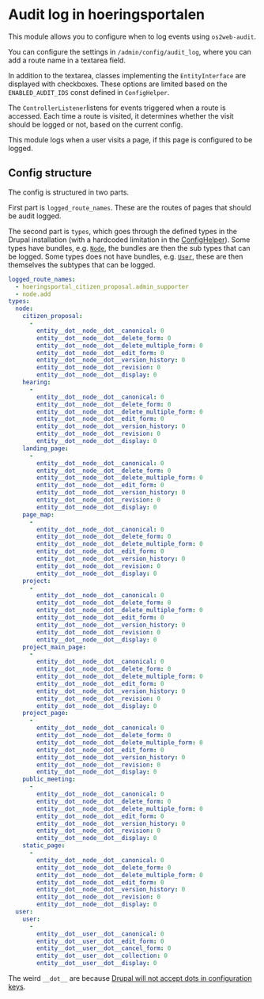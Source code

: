 # Audit log in hoeringsportalen

This module allows you to configure when to log events using `os2web-audit`.

You can configure the settings in `/admin/config/audit_log`, where you can add a route name in a textarea field.

In addition to the textarea, classes implementing the `EntityInterface` are displayed with checkboxes. These options are
limited based on the `ENABLED_AUDIT_IDS` const defined in `ConfigHelper`.

The `ControllerListener`listens for events triggered when a route is accessed. Each time a route is visited, it
determines whether the visit should be logged or not, based on the current config.

This module logs when a user visits a page, if this page is configured to be logged.

## Config structure

The config is structured in two parts.

First part is `logged_route_names`. These are the routes of pages that should be audit logged.

The second part is `types`, which goes through the defined types in the Drupal installation (with
a hardcoded limitation in the [ConfigHelper](https://github.com/itk-dev/hoeringsportal/blob/f454ccf38a6e0b8e2d2eb85b0982ab0d2be43623/web/modules/custom/hoeringsportal_audit_log/src/Helpers/ConfigHelper.php#L14)). Some types have bundles, e.g. [`Node`](https://api.drupal.org/api/drupal/core%21modules%21node%21src%21Entity%21Node.php/class/Node/8.9.x), the bundles are then the sub types that can be logged. Some types does not have bundles, e.g. [`User`](https://api.drupal.org/api/drupal/core%21modules%21user%21src%21Entity%21User.php/class/User/9), these are then themselves the subtypes that can be logged.

```yml
logged_route_names:
  - hoeringsportal_citizen_proposal.admin_supporter
  - node.add
types:
  node:
    citizen_proposal:
      -
        entity__dot__node__dot__canonical: 0
        entity__dot__node__dot__delete_form: 0
        entity__dot__node__dot__delete_multiple_form: 0
        entity__dot__node__dot__edit_form: 0
        entity__dot__node__dot__version_history: 0
        entity__dot__node__dot__revision: 0
        entity__dot__node__dot__display: 0
    hearing:
      -
        entity__dot__node__dot__canonical: 0
        entity__dot__node__dot__delete_form: 0
        entity__dot__node__dot__delete_multiple_form: 0
        entity__dot__node__dot__edit_form: 0
        entity__dot__node__dot__version_history: 0
        entity__dot__node__dot__revision: 0
        entity__dot__node__dot__display: 0
    landing_page:
      -
        entity__dot__node__dot__canonical: 0
        entity__dot__node__dot__delete_form: 0
        entity__dot__node__dot__delete_multiple_form: 0
        entity__dot__node__dot__edit_form: 0
        entity__dot__node__dot__version_history: 0
        entity__dot__node__dot__revision: 0
        entity__dot__node__dot__display: 0
    page_map:
      -
        entity__dot__node__dot__canonical: 0
        entity__dot__node__dot__delete_form: 0
        entity__dot__node__dot__delete_multiple_form: 0
        entity__dot__node__dot__edit_form: 0
        entity__dot__node__dot__version_history: 0
        entity__dot__node__dot__revision: 0
        entity__dot__node__dot__display: 0
    project:
      -
        entity__dot__node__dot__canonical: 0
        entity__dot__node__dot__delete_form: 0
        entity__dot__node__dot__delete_multiple_form: 0
        entity__dot__node__dot__edit_form: 0
        entity__dot__node__dot__version_history: 0
        entity__dot__node__dot__revision: 0
        entity__dot__node__dot__display: 0
    project_main_page:
      -
        entity__dot__node__dot__canonical: 0
        entity__dot__node__dot__delete_form: 0
        entity__dot__node__dot__delete_multiple_form: 0
        entity__dot__node__dot__edit_form: 0
        entity__dot__node__dot__version_history: 0
        entity__dot__node__dot__revision: 0
        entity__dot__node__dot__display: 0
    project_page:
      -
        entity__dot__node__dot__canonical: 0
        entity__dot__node__dot__delete_form: 0
        entity__dot__node__dot__delete_multiple_form: 0
        entity__dot__node__dot__edit_form: 0
        entity__dot__node__dot__version_history: 0
        entity__dot__node__dot__revision: 0
        entity__dot__node__dot__display: 0
    public_meeting:
      -
        entity__dot__node__dot__canonical: 0
        entity__dot__node__dot__delete_form: 0
        entity__dot__node__dot__delete_multiple_form: 0
        entity__dot__node__dot__edit_form: 0
        entity__dot__node__dot__version_history: 0
        entity__dot__node__dot__revision: 0
        entity__dot__node__dot__display: 0
    static_page:
      -
        entity__dot__node__dot__canonical: 0
        entity__dot__node__dot__delete_form: 0
        entity__dot__node__dot__delete_multiple_form: 0
        entity__dot__node__dot__edit_form: 0
        entity__dot__node__dot__version_history: 0
        entity__dot__node__dot__revision: 0
        entity__dot__node__dot__display: 0
  user:
    user:
      -
        entity__dot__user__dot__canonical: 0
        entity__dot__user__dot__edit_form: 0
        entity__dot__user__dot__cancel_form: 0
        entity__dot__user__dot__collection: 0
        entity__dot__user__dot__display: 0
```

The weird `__dot__` are because [Drupal will not accept dots in configuration keys](https://www.drupal.org/node/2297311).
